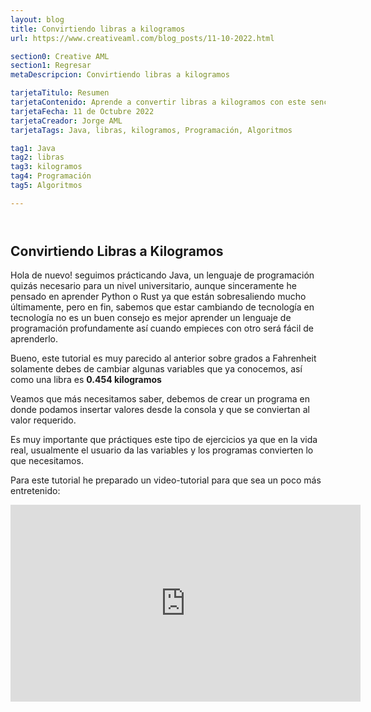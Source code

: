 ```yaml
---
layout: blog
title: Convirtiendo libras a kilogramos
url: https://www.creativeaml.com/blog_posts/11-10-2022.html

section0: Creative AML
section1: Regresar
metaDescripcion: Convirtiendo libras a kilogramos

tarjetaTitulo: Resumen
tarjetaContenido: Aprende a convertir libras a kilogramos con este sencillo programa usando el lenguaje de programación Java.
tarjetaFecha: 11 de Octubre 2022
tarjetaCreador: Jorge AML
tarjetaTags: Java, libras, kilogramos, Programación, Algoritmos 

tag1: Java
tag2: libras
tag3: kilogramos
tag4: Programación
tag5: Algoritmos

---
```

<article>
<header>

</header><h1>Convirtiendo Libras a Kilogramos</h1>
<section class="introduccion">
<p>Hola de nuevo! seguimos prácticando Java, un lenguaje de programación quizás necesario para un nivel universitario, aunque sinceramente he pensado en aprender Python o Rust ya que están sobresaliendo mucho últimamente, pero en fin, sabemos que estar cambiando de tecnología en tecnología no es un buen consejo es mejor aprender un lenguaje de programación profundamente así cuando empieces con otro será fácil de aprenderlo.</p>
<p>Bueno, este tutorial es muy parecido al anterior sobre grados a Fahrenheit solamente debes de cambiar algunas variables que ya conocemos, así como una libra es <b>0.454 kilogramos</b></p>
<p>Veamos que más necesitamos saber, debemos de crear un programa en donde podamos insertar valores desde la consola y que se conviertan al valor requerido.</p>
<p>Es muy importante que práctiques este tipo de ejercicios ya que en la vida real, usualmente el usuario da las variables y los programas convierten lo que necesitamos.</p>
<p>Para este tutorial he preparado un video-tutorial para que sea un poco más entretenido:</p>
<iframe width="560" height="315" src="https://www.youtube.com/embed/HznOHobfEKg" title="YouTube video player" frameborder="0" allow="accelerometer; autoplay; clipboard-write; encrypted-media; gyroscope; picture-in-picture" allowfullscreen></iframe>
</section>
</article>